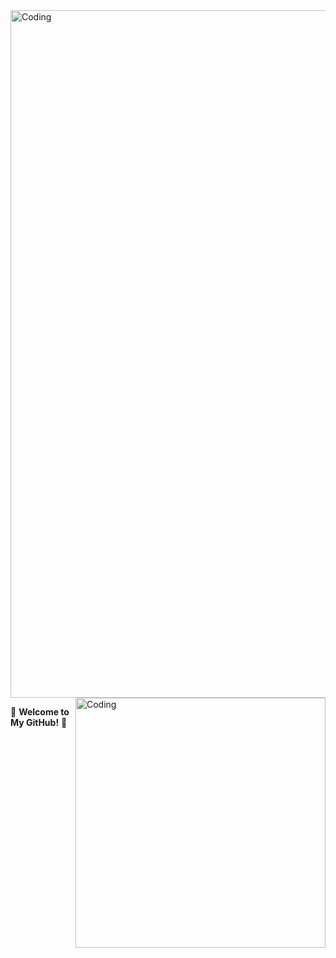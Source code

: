 <img align="center" alt="Coding" width="1100" src="https://images.fineartamerica.com/images-medium-large-5/printed-circuit-board-paul-woottonscience-photo-library.jpg">
<img align="right" alt="Coding" width="400" src="https://media.tenor.com/GfSX-u7VGM4AAAAC/coding.gif">



🌟 **Welcome to My GitHub!** 🌟


